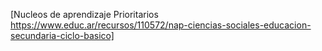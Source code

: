 [Nucleos de aprendizaje Prioritarios https://www.educ.ar/recursos/110572/nap-ciencias-sociales-educacion-secundaria-ciclo-basico]
